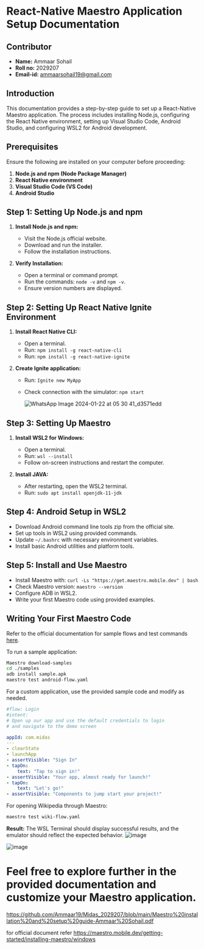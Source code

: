 # React-Native Maestro Application Setup Documentation

## Contributor
- **Name:** Ammaar Sohail
- **Roll no:** 2029207
- **Email-id:** ammaarsohail19@gmail.com

## Introduction

This documentation provides a step-by-step guide to set up a React-Native Maestro application. The process includes installing Node.js, configuring the React Native environment, setting up Visual Studio Code, Android Studio, and configuring WSL2 for Android development.

## Prerequisites

Ensure the following are installed on your computer before proceeding:

1. **Node.js and npm (Node Package Manager)**
2. **React Native environment**
3. **Visual Studio Code (VS Code)**
4. **Android Studio**

## Step 1: Setting Up Node.js and npm

1. **Install Node.js and npm:**
   - Visit the Node.js official website.
   - Download and run the installer.
   - Follow the installation instructions.

2. **Verify Installation:**
   - Open a terminal or command prompt.
   - Run the commands: `node -v` and `npm -v`.
   - Ensure version numbers are displayed.

## Step 2: Setting Up React Native Ignite Environment

1. **Install React Native CLI:**
   - Open a terminal.
   - Run: `npm install -g react-native-cli`
   - Run: `npm install -g react-native-ignite`

2. **Create Ignite application:**
   - Run: `Ignite new MyApp`
   - Check connection with the simulator: `npm start`
  
     ![WhatsApp Image 2024-01-22 at 05 30 41_d3571edd](https://github.com/Ammaar19/Midas_2029207/assets/117352598/f66d1c97-6822-499e-81f7-4885859b9038)


## Step 3: Setting Up Maestro

1. **Install WSL2 for Windows:**
   - Open a terminal.
   - Run: `wsl --install`
   - Follow on-screen instructions and restart the computer.

2. **Install JAVA:**
   - After restarting, open the WSL2 terminal.
   - Run: `sudo apt install openjdk-11-jdk`

## Step 4: Android Setup in WSL2

- Download Android command line tools zip from the official site.
- Set up tools in WSL2 using provided commands.
- Update `~/.bashrc` with necessary environment variables.
- Install basic Android utilities and platform tools.

## Step 5: Install and Use Maestro

- Install Maestro with: `curl -Ls "https://get.maestro.mobile.dev" | bash`
- Check Maestro version: `maestro --version`
- Configure ADB in WSL2.
- Write your first Maestro code using provided examples.

## Writing Your First Maestro Code

Refer to the official documentation for sample flows and test commands [here](https://maestro.mobile.dev/getting-started/run-a-sample-flow).

To run a sample application:
```bash
Maestro download-samples
cd ./samples
adb install sample.apk
maestro test android-flow.yaml
```

For a custom application, use the provided sample code and modify as needed.

```yaml
#flow: Login
#intent:
# Open up our app and use the default credentials to login
# and navigate to the demo screen

appId: com.midas
---
- clearState
- launchApp
- assertVisible: "Sign In"
- tapOn:
    text: "Tap to sign in!"
- assertVisible: "Your app, almost ready for launch!"
- tapOn:
    text: "Let's go!"
- assertVisible: "Components to jump start your project!"
```

For opening Wikipedia through Maestro:
```bash
maestro test wiki-flow.yaml
```

**Result:**
The WSL Terminal should display successful results, and the emulator should reflect the expected behavior.
![image](https://github.com/Ammaar19/Midas_2029207/assets/117352598/cb63c9c5-d9bb-4afc-9793-14753f536118)

![image](https://github.com/Ammaar19/Midas_2029207/assets/117352598/0687dd42-867d-428d-913c-0ce1b11baf75)

# Feel free to explore further in the provided documentation and customize your Maestro application. 
https://github.com/Ammaar19/Midas_2029207/blob/main/Maestro%20installation%20and%20setup%20guide-Ammaar%20Sohail.pdf

for official document refer
https://maestro.mobile.dev/getting-started/installing-maestro/windows
